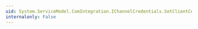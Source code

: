 ```yaml
---
uid: System.ServiceModel.ComIntegration.IChannelCredentials.SetClientCertificateFromFile(System.String,System.String,System.String)
internalonly: False
---
```

